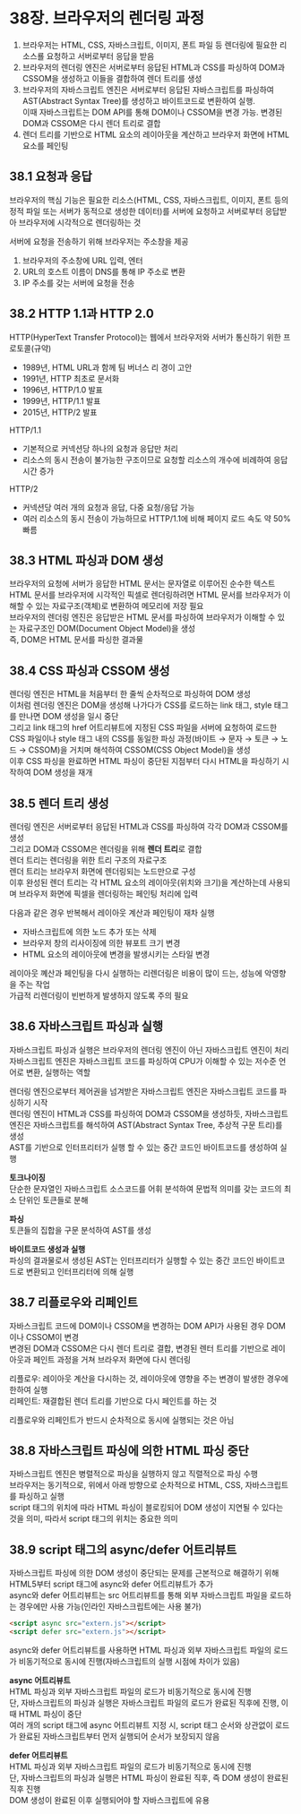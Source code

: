 # 38장. 브라우저의 렌더링 과정

1. 브라우저는 HTML, CSS, 자바스크립트, 이미지, 폰트 파일 등 렌더링에 필요한 리소스룔 요청하고 서버로부터 응답을 받음
2. 브라우저의 렌더링 엔진은 서버로부터 응답된 HTML과 CSS를 파싱하여 DOM과 CSSOM을 생성하고 이들을 결합하여 렌더 트리를 생성
3. 브라우저의 자바스크립트 엔진은 서버로부터 응답된 자바스크립트를 파싱하여 AST(Abstract Syntax Tree)를 생성하고 바이트코드로 변환하여 실행.  
   이때 자바스크립트는 DOM API를 통해 DOM이나 CSSOM을 변경 가능. 변경된 DOM과 CSSOM은 다시 렌더 트리로 결합
4. 렌더 트리를 기반으로 HTML 요소의 레이아웃을 계산하고 브라우저 화면에 HTML 요소를 페인팅

## 38.1 요청과 응답

브라우저의 핵심 기능은 필요한 리소스(HTML, CSS, 자바스크립트, 이미지, 폰트 등의 정적 파일 또는 서버가 동적으로 생성한 데이터)를 서버에 요청하고 서버로부터 응답받아 브라우저에 시각적으로 렌더링하는 것

서버에 요청을 전송하기 위해 브라우저는 주소창을 제공

1. 브라우저의 주소창에 URL 입력, 엔터
2. URL의 호스트 이름이 DNS를 통해 IP 주소로 변환
3. IP 주소를 갖는 서버에 요청을 전송

## 38.2 HTTP 1.1과 HTTP 2.0

HTTP(HyperText Transfer Protocol)는 웹에서 브라우저와 서버가 통신하기 위한 프로토콜(규약)

- 1989년, HTML URL과 함께 팀 버너스 리 경이 고안
- 1991년, HTTP 최초로 문서화
- 1996년, HTTP/1.0 발표
- 1999년, HTTP/1.1 발표
- 2015년, HTTP/2 발표

HTTP/1.1

- 기본적으로 커넥션당 하나의 요청과 응답만 처리
- 리소스의 동시 전송이 불가능한 구조이므로 요청할 리소스의 개수에 비례하여 응답 시간 증가

HTTP/2

- 커넥션당 여러 개의 요청과 응답, 다중 요청/응답 가능
- 여러 리소스의 동시 전송이 가능하므로 HTTP/1.1에 비해 페이지 로드 속도 약 50% 빠름

## 38.3 HTML 파싱과 DOM 생성

브라우저의 요청에 서버가 응답한 HTML 문서는 문자열로 이루어진 순수한 텍스트  
HTML 문서를 브라우저에 시각적인 픽셀로 렌더링하려면 HTML 문서를 브라우저가 이해할 수 있는 자료구조(객체)로 변환하여 메모리에 저장 필요  
브라우저의 렌더링 엔진은 응답받은 HTML 문서를 파싱하여 브라우저가 이해할 수 있는 자료구조인 DOM(Document Object Model)을 생성  
즉, DOM은 HTML 문서를 파싱한 결과물

## 38.4 CSS 파싱과 CSSOM 생성

렌더링 엔진은 HTML을 처음부터 한 줄씩 순차적으로 파싱하여 DOM 생성  
이처럼 렌더링 엔진은 DOM을 생성해 나가다가 CSS를 로드하는 link 태그, style 태그를 만나면 DOM 생성을 일시 중단  
그리고 link 태그의 href 어트리뷰트에 지정된 CSS 파일을 서버에 요청하여 로드한 CSS 파일이나 style 태그 내의 CSS를 동일한 파싱 과정(바이트 &rarr; 문자 &rarr; 토큰 &rarr; 노드 &rarr; CSSOM)을 거치며 해석하여 CSSOM(CSS Object Model)을 생성  
이후 CSS 파싱을 완료하면 HTML 파싱이 중단된 지점부터 다시 HTML을 파싱하기 시작하여 DOM 생성을 재개

## 38.5 렌더 트리 생성

렌더링 엔진은 서버로부터 응답된 HTML과 CSS를 파싱하여 각각 DOM과 CSSOM를 생성  
그리고 DOM과 CSSOM은 렌더링을 위해 **렌더 트리**로 결합  
렌더 트리는 렌더링을 위한 트리 구조의 자료구조  
렌더 트리는 브라우저 화면에 렌더링되는 노드만으로 구성  
이후 완성된 렌더 트리는 각 HTML 요소의 레이아웃(위치와 크기)을 계산하는데 사용되며 브라우저 화면에 픽셀을 렌더링하는 페인팅 처리에 입력

다음과 같은 경우 반복해서 레이아웃 계산과 페인팅이 재차 실행

- 자바스크립트에 의한 노드 추가 또는 삭제
- 브라우저 창의 리사이징에 의한 뷰포트 크기 변경
- HTML 요소의 레이아웃에 변경을 발생시키는 스타일 변경

레이아웃 꼐산과 페인팅을 다시 실행하는 리렌더링은 비용이 많이 드는, 성능에 악영향을 주는 작업  
가급적 리렌더링이 빈번하게 발생하지 않도록 주의 필요

## 38.6 자바스크립트 파싱과 실행

자바스크립트 파싱과 실행은 브라우저의 렌더링 엔진이 아닌 자바스크립트 엔진이 처리  
자바스크립트 엔진은 자바스크립트 코드를 파싱하여 CPU가 이해할 수 있는 저수준 언어로 변환, 실행하는 역할

렌더링 엔진으로부터 제어권을 넘겨받은 자바스크립트 엔진은 자바스크립트 코드를 파싱하기 시작  
렌더링 엔진이 HTML과 CSS를 파싱하여 DOM과 CSSOM을 생성하듯, 자바스크립트 엔진은 자바스크립트를 해석하여 AST(Abstract Syntax Tree, 추상적 구문 트리)를 생성  
AST를 기반으로 인터프리터가 실행 할 수 있는 중간 코드인 바이트코드를 생성하여 실행

**토크나이징**  
단순한 문자열인 자바스크립트 소스코드를 어휘 분석하여 문법적 의미를 갖는 코드의 최소 단위인 토큰들로 분해

**파싱**  
토큰들의 집합을 구문 분석하여 AST를 생성

**바이트코드 생성과 실행**  
파싱의 결과물로서 생성된 AST는 인터프리터가 실행할 수 있는 중간 코드인 바이트코드로 변환되고 인터프리터에 의해 실행

## 38.7 리플로우와 리페인트

자바스크립트 코드에 DOM이나 CSSOM을 변경하는 DOM API가 사용된 경우 DOM이나 CSSOM이 변경  
변경된 DOM과 CSSOM은 다시 렌더 트리로 결합, 변경된 렌터 트리를 기반으로 레이아웃과 페인트 과정을 거쳐 브라우저 화면에 다시 렌더링

리플로우: 레이아웃 계산을 다시하는 것, 레이아웃에 영향을 주는 변경이 발생한 경우에 한하여 실행  
리페인트: 재결합된 렌더 트리를 기반으로 다시 페인트를 하는 것

리플로우와 리페인트가 반드시 순차적으로 동시에 실행되는 것은 아님

## 38.8 자바스크립트 파싱에 의한 HTML 파싱 중단

자바스크립트 엔진은 병렬적으로 파싱을 실행하지 않고 직렬적으로 파싱 수행  
브라우저는 동기적으로, 위에서 아래 방향으로 순차적으로 HTML, CSS, 자바스크립트를 파싱하고 실행  
script 태그의 위치에 따라 HTML 파싱이 블로킹되어 DOM 생성이 지연될 수 있다는 것을 의미, 따라서 script 태그의 위치는 중요한 의미

## 38.9 script 태그의 async/defer 어트리뷰트

자바스크립트 파싱에 의한 DOM 생성이 중단되는 문제를 근본적으로 해결하기 위해 HTML5부터 script 태그에 async와 defer 어트리뷰트가 추가  
async와 defer 어트리뷰트는 src 어트리뷰트를 통해 외부 자바스크립트 파일을 로드하는 경우에만 사용 가능(인라인 자바스크립트에는 사용 불가)

```html
<script async src="extern.js"></script>
<script defer src="extern.js"></script>
```

async와 defer 어트리뷰트를 사용하면 HTML 파싱과 외부 자바스크립트 파일의 로드가 비동기적으로 동시에 진행(자바스크립트의 실행 시점에 차이가 있음)

**async 어트리뷰트**  
HTML 파싱과 외부 자바스크립트 파일의 로드가 비동기적으로 동시에 진행  
단, 자바스크립트의 파싱과 실행은 자바스크립트 파일의 로드가 완료된 직후에 진행, 이때 HTML 파싱이 중단  
여러 개의 script 태그에 async 어트리뷰트 지정 시, script 태그 순서와 상관없이 로드가 완료된 자바스크립트부터 먼저 실행되어 순서가 보장되지 않음

**defer 어트리뷰트**  
HTML 파싱과 외부 자바스크립트 파일의 로드가 비동기적으로 동시에 진행  
단, 자바스크립트의 파싱과 실행은 HTML 파싱이 완료된 직후, 즉 DOM 생성이 완료된 직후 진행  
DOM 생성이 완료된 이후 실행되어야 할 자바스크립트에 유용
